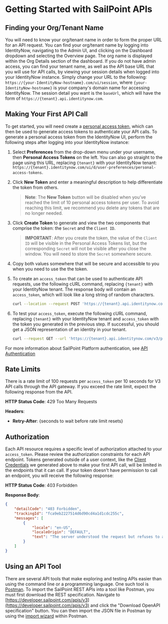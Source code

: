 # Getting Started with SailPoint APIs

## Finding your Org/Tenant Name

You will need to know your org/tenant name in order to form the proper URL for an API request.  You can find your org/tenant name by logging into IdentityNow, navigating to the Admin UI, and clicking on the Dashboard dropdown and selecting the Overview page.  The org name is displayed within the Org Details section of the dashboard.  If you do not have admin access, you can find your tenant name, as well as the API base URL that you will use for API calls, by viewing your session details when logged into your IdentityNow instance.  Simply change your URL to the following: `https://{your-IdentityNow-hostname}.com/ui/session`, where `{your-IdentityNow-hostname}` is your company's domain name for accessing IdentityNow.  The session detail you want is the `baseUrl`, which will have the form of `https://{tenant}.api.identitynow.com`.

## Making Your First API Call

To get started, you will need create a [personal access token](./authentication.md#personal-access-tokens), which can then be used to generate access tokens to authenticate your API calls.  To generate a personal access token from the IdentityNow UI, perform the following steps after logging into your IdentityNow instance:

1. Select **Preferences** from the drop-down menu under your username, then **Personal Access Tokens** on the left.  You can also go straight to the page using this URL, replacing `{tenant}` with your IdentityNow tenant: `https://{tenant}.identitynow.com/ui/d/user-preferences/personal-access-tokens`.

2. Click **New Token** and enter a meaningful description to help differentiate the token from others.

    >**Note**: The **New Token** button will be disabled when you’ve reached the limit of 10 personal access tokens per user. To avoid reaching this limit, we recommend you delete any tokens that are no longer needed.

3. Click **Create Token** to generate and view the two components that comprise the token: the `Secret` and the `Client ID`.

    >**IMPORTANT**: After you create the token, the value of the `Client ID` will be visible in the Personal Access Tokens list, but the corresponding `Secret` will not be visible after you close the window.  You will need to store the `Secret` somewhere secure.

4. Copy both values somewhere that will be secure and accessible to you when you need to use the the token.

5. To create an `access_token` that can be used to authenticate API requests, use the following cURL command, replacing `{tenant}` with your IdentityNow tenant.  The response body will contain an `access_token`, which will look like a long string of random characters.

    ```sh
    curl --location --request POST 'https://{tenant}.api.identitynow.com/oauth/token?grant_type=client_credentials&client_id={client_id}&client_secret={secret}'
    ```

6. To test your `access_token`, execute the following cURL command, replacing `{tenant}` with your IdentityNow tenant and `access_token` with the token you generated in the previous step. If successful, you should get a JSON representation of an identity in your tenant.

    ```sh
    curl --request GET --url 'https://{tenant}.api.identitynow.com/v3/public-identities?limit=1' --header 'authorization: Bearer {access_token}'
    ```

For more information about SailPoint Platform authentication, see [API Authentication](./authentication.md)

## Rate Limits

There is a rate limit of 100 requests per `access_token` per 10 seconds for V3 API calls through the API gateway. If you exceed the rate limit, expect the following response from the API.

**HTTP Status Code**: 429 Too Many Requests

**Headers**:

* **Retry-After**: {seconds to wait before rate limit resets}

## Authorization

Each API resource requires a specific level of authorization attached to your `access_token`. Please review the authorization constraints for each API endpoint.  Tokens generated outside of a user context, like the [Client Credentials](./authentication.md#client-credentials-grant-flow) we generated above to make your first API call, will be limited in the endpoints that it can call.  If your token doesn't have permission to call an endpoint, you will receive the following response:

**HTTP Status Code**: 403 Forbidden

**Response Body**:

```JSON
{
    "detailCode": "403 Forbidden",
    "trackingId": "fca9eb2227514d6d90cd4a1d1cdc255c",
    "messages": [
        {
            "locale": "en-US",
            "localeOrigin": "DEFAULT",
            "text": "The server understood the request but refuses to authorize it."
        }
    ]
}
```

## Using an API Tool

There are several API tools that make exploring and testing APIs easier than using the command line or a programming language.  One such tool is [Postman](https://www.postman.com/downloads/).  To import the SailPoint REST APIs into a tool like Postman, you must first download the REST specification.  Navigate to [https://developer.sailpoint.com/apis/v3](https://developer.sailpoint.com/apis/v3) and click the "Download OpenAPI specification" button.  You can then import the JSON file in Postman by using the [import wizard](https://learning.postman.com/docs/getting-started/importing-and-exporting-data/) within Postman.
